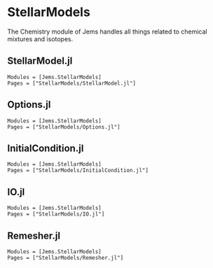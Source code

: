 # StellarModels

The Chemistry module of Jems handles all things related to chemical mixtures and isotopes.

## StellarModel.jl

```@autodocs
Modules = [Jems.StellarModels]
Pages = ["StellarModels/StellarModel.jl"]
```

## Options.jl

```@autodocs
Modules = [Jems.StellarModels]
Pages = ["StellarModels/Options.jl"]
```

## InitialCondition.jl

```@autodocs
Modules = [Jems.StellarModels]
Pages = ["StellarModels/InitialCondition.jl"]
```

## IO.jl

```@autodocs
Modules = [Jems.StellarModels]
Pages = ["StellarModels/IO.jl"]
```

## Remesher.jl

```@autodocs
Modules = [Jems.StellarModels]
Pages = ["StellarModels/Remesher.jl"]
```